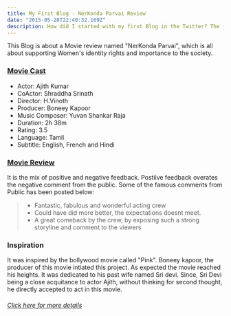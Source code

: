 ```yaml
---
title: My First Blog - NerKonda Parvai Review
date: "2015-05-28T22:40:32.169Z"
description: How did I started with my first Blog in the Twitter? The journey of start writing my first blog is always special to me.
---
```


This Blog is about a Movie review named "NerKonda Parvai", which is all about supporting Women's identity rights and importance
to the society.

### [Movie Cast](https://www.imdb.com/title/tt9675716/fullcredits)

- Actor: Ajith Kumar
- CoActor: Shraddha Srinath
- Director: H.Vinoth
- Producer: Boneey Kapoor
- Music Composer: Yuvan Shankar Raja
- Duration: 2h 38m
- Rating: 3.5
- Language: Tamil
- Subtitle: English, French and Hindi

### [Movie Review](https://timesofindia.indiatimes.com/entertainment/tamil/movie-reviews/nerkonda-paarvai/movie-review/70551571.cms)

It is the mix of positive and negative feedback. Postiive feedback overates the negative comment from the public. Some of the famous comments from Public has been posted below:

> - Fantastic, fabulous and wonderful acting crew
> - Could have did more better, the expectations doesnt meet.
> - A great comeback by the crew, by exposing such a strong storyline and comment to the viewers

### Inspiration

It was inspired by the bollywood movie called "Pink". Boneey kapoor, the producer of this movie intiated this project. As expected the movie reached his heights. It was dedicated to his past wife named Sri devi. Since, Sri Devi being a close acquitance to actor Ajith, without thinking for second thought, he directly accepted to act in this movie.


###### [Click here for more details](https://en.wikipedia.org/wiki/Nerkonda_Paarvai)

